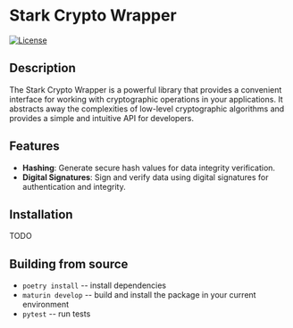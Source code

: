 # Stark Crypto Wrapper

[![License](https://img.shields.io/badge/license-MIT-blue.svg)](LICENSE)

## Description

The Stark Crypto Wrapper is a powerful library that provides a convenient interface for working with cryptographic operations in your applications. It abstracts away the complexities of low-level cryptographic algorithms and provides a simple and intuitive API for developers.

## Features

- **Hashing**: Generate secure hash values for data integrity verification.
- **Digital Signatures**: Sign and verify data using digital signatures for authentication and integrity.

## Installation

TODO

## Building from source

- `poetry install` -- install dependencies
- `maturin develop` -- build and install the package in your current environment
- `pytest` -- run tests
